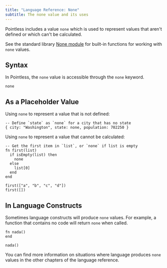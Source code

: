 ```yaml
---
title: "Language Reference: None"
subtitle: The none value and its uses
---
```


Pointless includes a value `none` which is used to represent values that aren't
defined or which can't be calculated.

See the standard library [None module](/stdlib/None) for built-in functions for
working with `none` values.

## Syntax

In Pointless, the `none` value is accessible through the `none` keyword.

```ptls
none
```

## As a Placeholder Value

Using `none` to represent a value that is not defined:

```ptls
-- Define `state` as `none` for a city that has no state
{ city: "Washington", state: none, population: 702250 }
```

Using `none` to represent a value that cannot be calculated:

```ptls
-- Get the first item in `list`, or `none` if list is empty
fn first(list)
  if isEmpty(list) then
    none
  else
    list[0]
  end
end

first(["a", "b", "c", "d"])
first([])
```

## In Language Constructs

Sometimes language constructs will produce `none` values. For example, a
function that contains no code will return `none` when called.

```ptls
fn nada()
end

nada()
```

You can find more information on situations where language produces `none`
values in the other chapters of the language reference.
